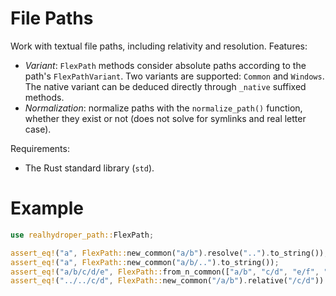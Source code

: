 # File Paths

Work with textual file paths, including relativity and resolution. Features:

- _Variant_: `FlexPath` methods consider absolute paths according to the path's `FlexPathVariant`. Two variants are supported: `Common` and `Windows`. The native variant can be deduced directly through `_native` suffixed methods.
- _Normalization_: normalize paths with the `normalize_path()` function, whether they exist or not (does not solve for symlinks and real letter case).

Requirements:

- The Rust standard library (`std`).

# Example

```rust
use realhydroper_path::FlexPath;

assert_eq!("a", FlexPath::new_common("a/b").resolve("..").to_string());
assert_eq!("a", FlexPath::new_common("a/b/..").to_string());
assert_eq!("a/b/c/d/e", FlexPath::from_n_common(["a/b", "c/d", "e/f", ".."]).to_string());
assert_eq!("../../c/d", FlexPath::new_common("/a/b").relative("/c/d"))
```